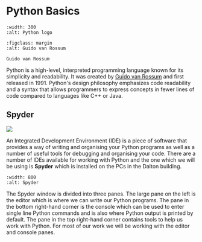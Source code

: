 # Python Basics

```{image} ../_images/1_Python_logo.png
:width: 300
:alt: Python logo
```

```{figure} ../_images/1_Guido_van_Rossum.jpeg
:figclass: margin
:alt: Guido van Rossum

Guido van Rossum
```

Python is a high-level, interpreted programming language known for its simplicity and readability. It was created by <a href="https://en.wikipedia.org/wiki/Guido_van_Rossum" target="_blank">Guido van Rossum</a> and first released in 1991. Python's design philosophy emphasizes code readability and a syntax that allows programmers to express concepts in fewer lines of code compared to languages like C++ or Java.

## Spyder

![](../_images/1_Spyder_logo.png)

An Integrated Development Environment (IDE) is a piece of software that provides a way of writing and organising your Python programs as well as a number of useful tools for debugging and organising your code. There are a number of IDEs available for working with Python and the one which we will be using is **Spyder** which is installed on the PCs in the Dalton building.

```{figure} ../_images/1_Spyder.png
:width: 800
:alt: Spyder
```

The Spyder window is divided into three panes. The large pane on the left is the editor which is where we can write our Python programs. The pane in the bottom right-hand corner is the console which can be used to enter single line Python commands and is also where Python output is printed by default. The pane in the top right-hand corner contains tools to help us work with Python. For most of our work we will be working with the editor and console panes.

